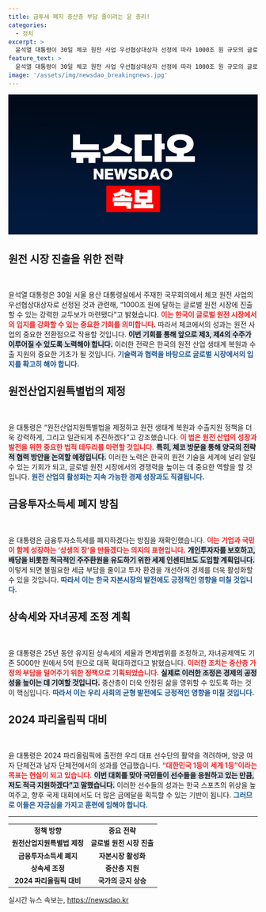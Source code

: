 ```yaml
---
title: 금투세 폐지 중산층 부담 줄이려는 윤 총리!
categories:
  - 정치
excerpt: >
  윤석열 대통령이 30일 체코 원전 사업 우선협상대상자 선정에 따라 1000조 원 규모의 글로벌 원전 시장 진출을 강조했다. 그는 원전 산업 지원과 세제 개혁으로 경제 성장에 박차를 가하겠다고 밝혔다. 특히 파리올림픽에서의 양궁 3연패 성과도 자랑하며 국민의 응원을 촉구했다.
feature_text: >
  윤석열 대통령이 30일 체코 원전 사업 우선협상대상자 선정에 따라 1000조 원 규모의 글로벌 원전 시장 진출을 강조했다. 그는 원전 산업 지원과 세제 개혁으로 경제 성장에 박차를 가하겠다고 밝혔다. 특히 파리올림픽에서의 양궁 3연패 성과도 자랑하며 국민의 응원을 촉구했다.
image: '/assets/img/newsdao_breakingnews.jpg'
---
```


<p><img src="/assets/img/newsdao_breakingnews.jpg" alt="koreaapp 속보" /></p>

<h2 data-ke-size="size26">원전 시장 진출을 위한 전략</h2>

<p data-ke-size="size16">&nbsp;</p>

<p>윤석열 대통령은 30일 서울 용산 대통령실에서 주재한 국무회의에서 체코 원전 사업의 우선협상대상자로 선정된 것과 관련해, “1000조 원에 달하는 글로벌 원전 시장에 진출할 수 있는 강력한 교두보가 마련됐다”고 밝혔습니다. <b><span style="color: #ee2323;">이는 한국이 글로벌 원전 시장에서의 입지를 강화할 수 있는 중요한 기회를 의미합니다.</span></b> 따라서 체코에서의 성과는 원전 사업의 중요한 전환점으로 작용할 것입니다. <b><span style="background-color: #21538527;">이번 기회를 통해 앞으로 제3, 제4의 수주가 이루어질 수 있도록 노력해야 합니다.</span></b> 이러한 전략은 한국의 원전 산업 생태계 복원과 수출 지원의 중요한 기초가 될 것입니다. <b><span style="color: #1a5490;">기술력과 협력을 바탕으로 글로벌 시장에서의 입지를 확고히 해야 합니다.</span></b></p>

<h2 data-ke-size="size26">원전산업지원특별법의 제정</h2>

<p data-ke-size="size16">&nbsp;</p>

<p>윤 대통령은 “원전산업지원특별법을 제정하고 원전 생태계 복원과 수출지원 정책을 더욱 강력하게, 그리고 일관되게 추진하겠다”고 강조했습니다. <b><span style="color: #ee2323;">이 법은 원전 산업의 성장과 발전을 위한 중요한 법적 테두리를 마련할 것입니다.</span></b> <b><span style="background-color: #21538527;">특히, 체코 방문을 통해 양국의 전략적 협력 방안을 논의할 예정입니다.</span></b> 이러한 노력은 한국의 원전 기술을 세계에 널리 알릴 수 있는 기회가 되고, 글로벌 원전 시장에서의 경쟁력을 높이는 데 중요한 역할을 할 것입니다. <b><span style="color: #1a5490;">원전 산업의 활성화는 지속 가능한 경제 성장과도 직결됩니다.</span></b></p>

<h2 data-ke-size="size26">금융투자소득세 폐지 방침</h2>

<p data-ke-size="size16">&nbsp;</p>

<p>윤 대통령은 금융투자소득세를 폐지하겠다는 방침을 재확인했습니다. <b><span style="color: #ee2323;">이는 기업과 국민이 함께 성장하는 ‘상생의 장’을 만들겠다는 의지의 표현입니다.</span></b> <b><span style="background-color: #21538527;">개인투자자를 보호하고, 배당을 비롯한 적극적인 주주환원을 유도하기 위한 세제 인센티브도 도입할 계획입니다.</span></b> 이렇게 되면 불필요한 세금 부담을 줄이고 투자 환경을 개선하여 경제를 더욱 활성화할 수 있을 것입니다. <b><span style="color: #1a5490;">따라서 이는 한국 자본시장의 발전에도 긍정적인 영향을 미칠 것입니다.</span></b></p>

<h2 data-ke-size="size26">상속세와 자녀공제 조정 계획</h2>

<p data-ke-size="size16">&nbsp;</p>

<p>윤 대통령은 25년 동안 유지된 상속세의 세율과 면제범위를 조정하고, 자녀공제액도 기존 5000만 원에서 5억 원으로 대폭 확대하겠다고 밝혔습니다. <b><span style="color: #ee2323;">이러한 조치는 중산층 가정의 부담을 덜어주기 위한 정책으로 기획되었습니다.</span></b> <b><span style="background-color: #21538527;">실제로 이러한 조정은 경제의 공정성을 높이는 데 기여할 것입니다.</span></b> 중산층이 더욱 안정된 삶을 영위할 수 있도록 하는 것이 핵심입니다. <b><span style="color: #1a5490;">따라서 이는 우리 사회의 균형 발전에도 긍정적인 영향을 미칠 것입니다.</span></b></p>

<h2 data-ke-size="size26">2024 파리올림픽 대비</h2>

<p data-ke-size="size16">&nbsp;</p>

<p>윤 대통령은 2024 파리올림픽에 출전한 우리 대표 선수단의 활약을 격려하며, 양궁 여자 단체전과 남자 단체전에서의 성과를 언급했습니다. <b><span style="color: #ee2323;">“대한민국 1등이 세계 1등”이라는 목표는 현실이 되고 있습니다.</span></b> <b><span style="background-color: #21538527;">이번 대회를 맞아 국민들이 선수들을 응원하고 있는 만큼, 저도 적극 지원하겠다”고 말했습니다.</span></b> 이러한 선수들의 성과는 한국 스포츠의 위상을 높여주고, 향후 국제 대회에서도 더 많은 금메달을 획득할 수 있는 기반이 됩니다. <b><span style="color: #1a5490;">그러므로 이들은 자긍심을 가지고 훈련에 임해야 합니다.</span></b></p>

<hr>

<table style="width: 100%; table-layout: fixed;">
<tr>
<td style="text-align: center; height: 17px;"><b>정책 방향</b></td>
<td style="text-align: center; height: 17px;"><b>중요 전략</b></td>
</tr>
<tr>
<td style="text-align: center; height: 17px;"><b>원전산업지원특별법 제정</b></td>
<td style="text-align: center; height: 17px;"><b>글로벌 원전 시장 진출</b></td>
</tr>
<tr>
<td style="text-align: center; height: 17px;"><b>금융투자소득세 폐지</b></td>
<td style="text-align: center; height: 17px;"><b>자본시장 활성화</b></td>
</tr>
<tr>
<td style="text-align: center; height: 17px;"><b>상속세 조정</b></td>
<td style="text-align: center; height: 17px;"><b>중산층 지원</b></td>
</tr>
<tr>
<td style="text-align: center; height: 17px;"><b>2024 파리올림픽 대비</b></td>
<td style="text-align: center; height: 17px;"><b>국가의 긍지 상승</b></td>
</tr>
</table>
실시간 뉴스 속보는, <a href="https://newsdao.kr" rel="dofollow">https://newsdao.kr</a>


